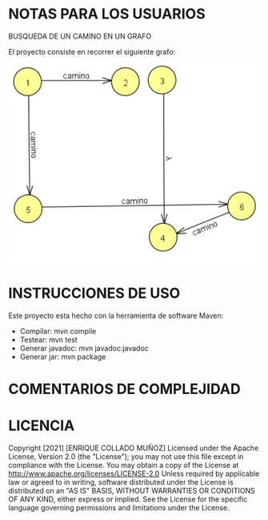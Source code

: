 # NOTAS PARA LOS USUARIOS #

BUSQUEDA DE UN CAMINO EN UN GRAFO

El proyecto consiste en recorrer el siguiente grafo:

<img src="screenshots/icono.png" height="400" alt="Capturas de pantalla"/>

# INSTRUCCIONES DE USO #

Este proyecto esta hecho con la herramienta de software Maven:

*  Compilar: 
mvn compile
*  Testear:
mvn test
*  Generar javadoc:
mvn javadoc:javadoc
*  Generar jar:
mvn package
# COMENTARIOS DE COMPLEJIDAD #

# LICENCIA #
Copyright [2021] [ENRIQUE COLLADO MUÑOZ]
Licensed under the Apache License, Version 2.0 (the "License");
you may not use this file except in compliance with the License.
You may obtain a copy of the License at
http://www.apache.org/licenses/LICENSE-2.0
Unless required by applicable law or agreed to in writing,
software
distributed under the License is distributed on an "AS IS" BASIS,
WITHOUT WARRANTIES OR CONDITIONS OF ANY KIND, either express or
implied.
See the License for the specific language governing permissions
and
limitations under the License.

 